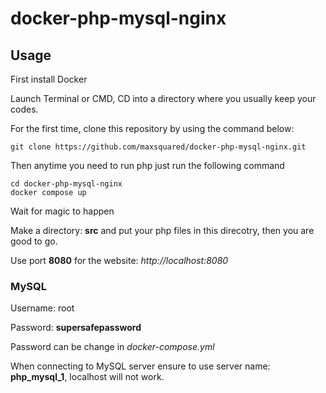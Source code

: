 # docker-php-mysql-nginx

## Usage

First install Docker

Launch Terminal or CMD, CD into a directory where you usually keep your codes.

For the first time, clone this repository by using the command below:

```
git clone https://github.com/maxsquared/docker-php-mysql-nginx.git
```

Then anytime you need to run php just run the following command

```
cd docker-php-mysql-nginx
docker compose up
```

Wait for magic to happen

Make a directory: **src** and put your php files in this direcotry, then you are good to go.

Use port **8080** for the website: _http://localhost:8080_

### MySQL

Username: root

Password: **supersafepassword**

Password can be change in _docker-compose.yml_

When connecting to MySQL server ensure to use server name: **php_mysql_1**, localhost will not work.
